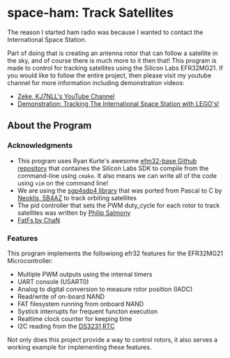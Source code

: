 # space-ham: Track Satellites

The reason I started ham radio was because I wanted to contact the International Space Station.

Part of doing that is creating an antenna rotor that can follow a satellite in the sky, and of course there is much more to it then that! This program is made to control for tracking satellites using the Silicon Labs EFR32MG21. If you would like to follow the entire project, then please visit my youtube channel for more information including demonstration videos:
- [Zeke, KJ7NLL's YouTube Channel](https://www.youtube.com/channel/UCbcLQGEDcnNrOn7Hp0hvtUA)
- [Demonstration: Tracking The International Space Station with LEGO's!](https://www.youtube.com/channel/UCbcLQGEDcnNrOn7Hp0hvtUA)

## About the Program

### Acknowledgments
- This program uses Ryan Kurte's awesome [efm32-base Github repository](https://github.com/ryankurte/efm32-base) that containes the Silicon Labs SDK to compile from the command-line using `cmake`. It also means we can write all of the code using `vim` on the command line!
- We are using the [sgp4sdp4 library](https://github.com/KJ7LNW/sgp4sdp4) that was ported from Pascal to C by [Neoklis, 5B4AZ](http://www.5b4az.org) to track orbiting satellites
- The pid controller that sets the PWM duty_cycle for each rotor to track satellites was written by [Philip Salmony](https://github.com/pms67/PID)
- [FatFs by ChaN](http://elm-chan.org/fsw/ff/00index_e.html)

### Features

This program implements the followiong efr32 features for the EFR32MG21 Microcontroller:
- Multiple PWM outputs using the internal timers
- UART console (USART0)
- Analog to digital conversion to measure rotor position (IADC)
- Read/write of on-board NAND
- FAT filesystem running from onboard NAND
- Systick interrupts for frequent functon execution
- Realtime clock counter for keeping time
- I2C reading from the [DS3231 RTC](https://datasheets.maximintegrated.com/en/ds/DS3231.pdf)

Not only does this project provide a way to control rotors, it also serves a working example for implementing these features.

